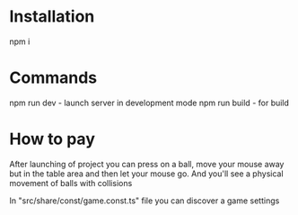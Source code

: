 # Installation

npm i

# Commands

npm run dev - launch server in development mode
npm run build - for build

# How to pay

After launching of project you can press on a ball, move your mouse away but in the table area and then let your mouse go.
And you'll see a physical movement of balls with collisions

In "src/share/const/game.const.ts" file you can discover a game settings
